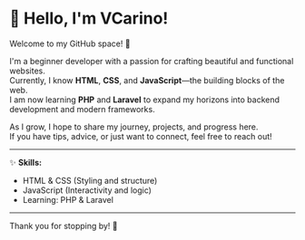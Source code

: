 # 👋 Hello, I'm VCarino!

Welcome to my GitHub space! 🌱

I'm a beginner developer with a passion for crafting beautiful and functional websites.  
Currently, I know **HTML**, **CSS**, and **JavaScript**—the building blocks of the web.  
I am now learning **PHP** and **Laravel** to expand my horizons into backend development and modern frameworks.

As I grow, I hope to share my journey, projects, and progress here.  
If you have tips, advice, or just want to connect, feel free to reach out!

---

✨ **Skills:**  
- HTML & CSS (Styling and structure)
- JavaScript (Interactivity and logic)
- Learning: PHP & Laravel

---

Thank you for stopping by! 🚀
